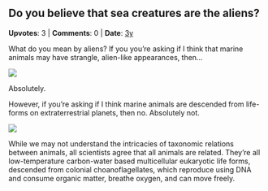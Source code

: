 ## Do you believe that sea creatures are the aliens?
    
**Upvotes**: 3 | **Comments**: 0 | **Date**: [3y](https://www.quora.com/Do-you-believe-that-sea-creatures-are-the-aliens/answer/Gary-Meaney)

What do you mean by aliens? If you you’re asking if I think that marine animals may have strangle, alien-like appearances, then…

![](https://qph.fs.quoracdn.net/main-qimg-fe80a69979a3c5e77acf70b1f6584930)

Absolutely.

However, if you’re asking if I think marine animals are descended from life-forms on extraterrestrial planets, then no. Absolutely not.

![](https://qph.fs.quoracdn.net/main-qimg-da069038941714c5479b5e83addbf3c0-lq)

While we may not understand the intricacies of taxonomic relations between animals, all scientists agree that all animals are related. They’re all low-temperature carbon-water based multicellular eukaryotic life forms, descended from colonial choanoflagellates, which reproduce using DNA and consume organic matter, breathe oxygen, and can move freely.

